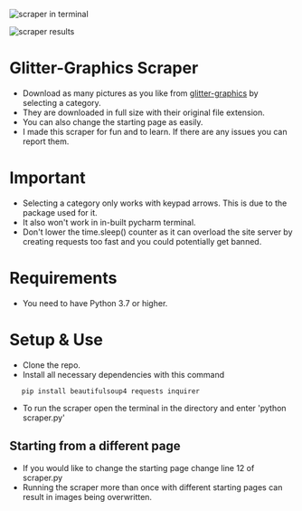 ![scraper in terminal](https://i.ibb.co/1dg7WhG/scraper-preview-1.jpg)

![scraper results](https://i.ibb.co/pvDZPRC/scraper-preview-2.png)

# Glitter-Graphics Scraper

- Download as many pictures as you like from [glitter-graphics](https://www.glitter-graphics.com/) by selecting a category.
- They are downloaded in full size with their original file extension.
- You can also change the starting page as easily.
- I made this scraper for fun and to learn. If there are any issues you can report them.

# Important

- Selecting a category only works with keypad arrows. This is due to the package used for it.
- It also won't work in in-built pycharm terminal.
- Don't lower the time.sleep() counter as it can overload the site server by creating requests too fast and you could potentially get banned.

# Requirements
- You need to have Python 3.7 or higher.

# Setup & Use

- Clone the repo.
- Install all necessary dependencies with this command

```
   pip install beautifulsoup4 requests inquirer
```

- To run the scraper open the terminal in the directory and enter 'python scraper.py'

## Starting from a different page
- If you would like to change the starting page change line 12 of scraper.py
- Running the scraper more than once with different starting pages can result in images being overwritten.
